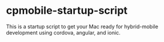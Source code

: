 cpmobile-startup-script
=======================

This is a startup script to get your Mac ready for hybrid-mobile development using cordova, angular, and ionic.
